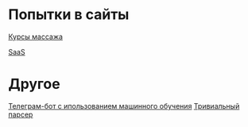 

# Попытки в сайты

[Курсы массажа](https://darkbeshka.github.io/dist/ "Курсы массажа")

[SaaS](https://darkbeshka.github.io/Project1/src/index.html "SaaS")

# Другое

[Телеграм-бот с ипользованием машинного обучения](https://colab.research.google.com/github/DarkBeshka/DarkBeshka.github.io/blob/main/ChatBotAI.ipynb)
[Тривиальный парсер](https://darkbeshka.github.io/dist/ "Курсы массажа")
